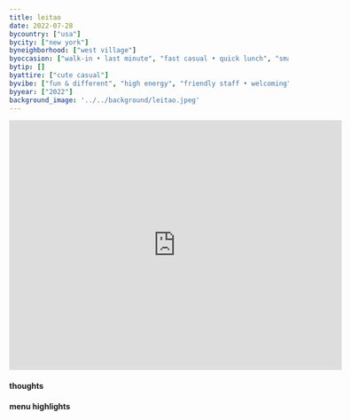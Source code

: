 ```yaml
---
title: leitao
date: 2022-07-28
bycountry: ["usa"]
bycity: ["new york"]
byneighborhood: ["west village"]
byoccasion: ["walk-in • last minute", "fast casual • quick lunch", "small group", "big group"]
bytip: []
byattire: ["cute casual"]
byvibe: ["fun & different", "high energy", "friendly staff • welcoming"]
byyear: ["2022"]
background_image: '../../background/leitao.jpeg'
---
```


<iframe src="https://www.google.com/maps/embed?pb=!1m18!1m12!1m3!1d3023.2315122129153!2d-74.00898392343501!3d40.734931036210575!2m3!1f0!2f0!3f0!3m2!1i1024!2i768!4f13.1!3m3!1m2!1s0x89c25994ca6f25fb%3a0xd6736dd24abe791b!2sleitao!5e0!3m2!1sen!2sus!4v1696526379577!5m2!1sen!2sus" width="600" height="450" style="border:0;" allowfullscreen="" loading="lazy" referrerpolicy="no-referrer-when-downgrade"></iframe>

#### thoughts


#### menu highlights